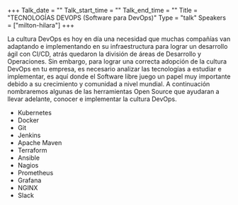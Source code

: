 +++
Talk_date = ""
Talk_start_time = ""
Talk_end_time = ""
Title = "TECNOLOGÍAS DEVOPS (Software para DevOps)"
Type = "talk"
Speakers = ["milton-hilara"]
+++

La cultura DevOps es hoy en día una necesidad que muchas compañías van adaptando e implementando en su infraestructura para lograr un desarrollo ágil con CI/CD, atrás quedaron la división de áreas de Desarrollo y Operaciones.
Sin embargo, para lograr una correcta adopción de la cultura DevOps en tu empresa, es necesario analizar las tecnologías a estudiar e implementar, es aquí donde el Software libre juego un papel muy importante debido a su crecimiento y comunidad a nivel mundial. A continuación nombraremos algunas de las herramientas Open Source que ayudaran a llevar adelante, conocer e implementar la cultura DevOps.
- Kubernetes
- Docker
- Git
- Jenkins
- Apache Maven
- Terraform
- Ansible
- Nagios
- Prometheus
- Grafana
- NGINX
- Slack